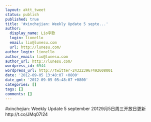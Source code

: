 ```yaml
---
layout: aktt_tweet
status: publish
published: true
title: '#xinchejian: Weekly Update 5 septe...'
author:
  display_name: Lio李欧
  login: lionello
  email: lio@lunesu.com
  url: http://lunesu.com/
author_login: lionello
author_email: lio@lunesu.com
author_url: http://lunesu.com/
wordpress_id: 6944
wordpress_url: http://twitter-243223967492608001
date: '2012-09-05 13:48:07 +0800'
date_gmt: '2012-09-05 05:48:07 +0800'
categories: []
tags: []
comments: []
---
```

<p>#xinchejian: <!--:en-->Weekly Update 5 september 2012<!--:--><!--:zh-->9月5日周三开放日更新 <!--:--> http://t.co/JMq07I24</p>
